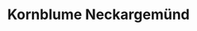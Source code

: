 ---
title: "Kornblume Neckargemünd"
url: /neckargemuend/kornblume-neckargemuend/
shop: Supermarkt
---